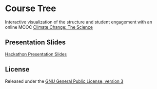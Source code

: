 # Course Tree 
Interactive visualization of the structure and student engagement with an online MOOC [Climate Change: The Science](https://courses.edx.org/courses/course-v1:UBCx+Climate1x+3T2016/info)

## Presentation Slides
[Hackathon Presentation Slides](https://docs.google.com/presentation/d/1pwCJ0FmwoqJyCwhgLZJ76ES6J6hiYBkBfFfsHJmhb8k/edit?usp=sharing)

## License
Released under the [GNU General Public License, version 3](https://opensource.org/licenses/GPL-3.0)
